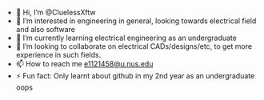 - 👋 Hi, I’m @CluelessXftw
- 👀 I’m interested in engineering in general, looking towards electrical field and also software
- 🌱 I’m currently learning electrical engineering as an undergraduate
- 💞️ I’m looking to collaborate on electrical CADs/designs/etc, to get more experience in such fields.
- 📫 How to reach me e1121458@u.nus.edu
- ⚡ Fun fact: Only learnt about github in my 2nd year as an undergraduate oops

<!---
CluelessXftw/CluelessXftw is a ✨ special ✨ repository because its `README.md` (this file) appears on your GitHub profile.
You can click the Preview link to take a look at your changes.
--->
